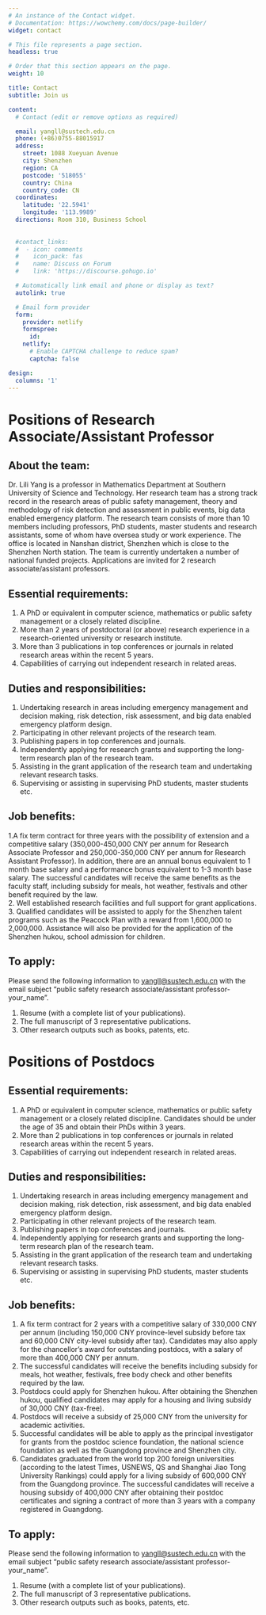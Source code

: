 ```yaml
---
# An instance of the Contact widget.
# Documentation: https://wowchemy.com/docs/page-builder/
widget: contact

# This file represents a page section.
headless: true

# Order that this section appears on the page.
weight: 10

title: Contact
subtitle: Join us

content:
  # Contact (edit or remove options as required)

  email: yangll@sustech.edu.cn
  phone: (+86)0755-88015917
  address:
    street: 1088 Xueyuan Avenue
    city: Shenzhen
    region: CA
    postcode: '518055'
    country: China
    country_code: CN
  coordinates:
    latitude: '22.5941'
    longitude: '113.9989'
  directions: Room 310, Business School
  
  
  #contact_links:
  #  - icon: comments
  #    icon_pack: fas
  #    name: Discuss on Forum
  #    link: 'https://discourse.gohugo.io'

  # Automatically link email and phone or display as text?
  autolink: true

  # Email form provider
  form:
    provider: netlify
    formspree:
      id:
    netlify:
      # Enable CAPTCHA challenge to reduce spam?
      captcha: false

design:
  columns: '1'
---
```


# Positions of Research Associate/Assistant Professor

## About the team:

Dr. Lili Yang is a professor in Mathematics Department at Southern University of Science and Technology. Her research team has a strong track record in the research areas of public safety management, theory and methodology of risk detection and assessment in public events, big data enabled emergency platform. The research team consists of more than 10 members including professors, PhD students, master students and research assistants, some of whom have oversea study or work experience. The office is located in Nanshan district, Shenzhen which is close to the Shenzhen North station. The team is currently undertaken a number of national funded projects. Applications are invited for 2 research associate/assistant professors. 

 

## Essential requirements:

1. A PhD or equivalent in computer science, mathematics or public safety management or a closely related discipline.  
2. More than 2 years of postdoctoral (or above) research experience in a research-oriented university or research institute.
3. More than 3 publications in top conferences or journals in related research areas within the recent 5 years.
4. Capabilities of carrying out independent research in related areas.

## Duties and responsibilities:
1. Undertaking research in areas including emergency management and decision making, risk detection, risk assessment, and big data enabled emergency platform design.
2. Participating in other relevant projects of the research team.
3. Publishing papers in top conferences and journals.
4. Independently applying for research grants and supporting the long-term research plan of the research team.
5. Assisting in the grant application of the research team and undertaking relevant research tasks.
6. Supervising or assisting in supervising PhD students, master students etc.

## Job benefits:
1.A fix term contract for three years with the possibility of extension and a competitive salary (350,000-450,000 CNY per annum for Research Associate Professor and 250,000-350,000 CNY per annum for Research Assistant Professor). In addition, there are an annual bonus equivalent to 1 month base salary and a performance bonus equivalent to 1-3 month base salary. The successful candidates will receive the same benefits as the faculty staff, including subsidy for meals, hot weather, festivals and other benefit required by the law.  
2. Well established research facilities and full support for grant applications.  
3. Qualified candidates will be assisted to apply for the Shenzhen talent programs such as the Peacock Plan with a reward from 1,600,000 to 2,000,000. Assistance will also be provided for the application of the Shenzhen hukou, school admission for children.  

## To apply:
Please send the following information to yangll@sustech.edu.cn with the email subject “public safety research associate/assistant professor-your_name”.

1. Resume (with a complete list of your publications).
2. The full manuscript of 3 representative publications.
3. Other research outputs such as books, patents, etc.

# Positions of Postdocs
## Essential requirements:
1. A PhD or equivalent in computer science, mathematics or public safety management or a closely related discipline. Candidates should be under the age of 35 and obtain their PhDs within 3 years.  
2. More than 2 publications in top conferences or journals in related research areas within the recent 5 years.  
3. Capabilities of carrying out independent research in related areas.  

## Duties and responsibilities:
1. Undertaking research in areas including emergency management and decision making, risk detection, risk assessment, and big data enabled emergency platform design.
2. Participating in other relevant projects of the research team.
3. Publishing papers in top conferences and journals.
4. Independently applying for research grants and supporting the long-term research plan of the research team.
5. Assisting in the grant application of the research team and undertaking relevant research tasks.
6. Supervising or assisting in supervising PhD students, master students etc.

## Job benefits:
1. A fix term contract for 2 years with a competitive salary of 330,000 CNY per annum (including 150,000 CNY province-level subsidy before tax and 60,000 CNY city-level subsidy after tax). Candidates may also apply for the chancellor’s award for outstanding postdocs, with a salary of more than 400,000 CNY per annum.  
2. The successful candidates will receive the benefits including subsidy for meals, hot weather, festivals, free body check and other benefits required by the law.  
3. Postdocs could apply for Shenzhen hukou. After obtaining the Shenzhen hukou, qualified candidates may apply for a housing and living subsidy of 30,000 CNY (tax-free).  
4. Postdocs will receive a subsidy of 25,000 CNY from the university for academic activities.  
5. Successful candidates will be able to apply as the principal investigator for grants from the postdoc science foundation, the national science foundation as well as the Guangdong province and Shenzhen city.  
6. Candidates graduated from the world top 200 foreign universities (according to the latest Times, USNEWS, QS and Shanghai Jiao Tong University Rankings) could apply for a living subsidy of 600,000 CNY from the Guangdong province. The successful candidates will receive a housing subsidy of 400,000 CNY after obtaining their postdoc certificates and signing a contract of more than 3 years with a company registered in Guangdong.  

## To apply:
Please send the following information to yangll@sustech.edu.cn with the email subject “public safety research associate/assistant professor-your_name”.

1. Resume (with a complete list of your publications).
2. The full manuscript of 3 representative publications.
3. Other research outputs such as books, patents, etc.

